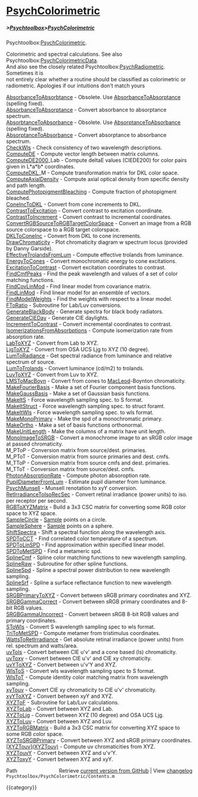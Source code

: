 # [PsychColorimetric](PsychColorimetric)
##### >[Psychtoolbox](Psychtoolbox)>[PsychColorimetric](PsychColorimetric)

Psychtoolbox:[PsychColorimetric](PsychColorimetric).  
  
Colorimetric and spectral calculations.  See also Psychtoolbox:[PsychColorimetricData](PsychColorimetricData).  
And also see the closely related Psychtoolbox:[PsychRadiometric](PsychRadiometric).  Sometimes it is  
not entirely clear whether a routine should be classified as colorimetric or  
radiometric. Apologies if our intuitions don't match yours  
  
  
  [AbsorbanceToAbsorbtance](AbsorbanceToAbsorbtance) - Obsolete.  Use [AbsorbanceToAbsorptance](AbsorbanceToAbsorptance) (spelling fixed).  
  [AbsorbanceToAbsorptance](AbsorbanceToAbsorptance) - Convert absorbance to absorptance spectrum.  
  [AbsorbtanceToAbsorbance](AbsorbtanceToAbsorbance) - Obsolete.  Use [AbsorptanceToAbsorbance](AbsorptanceToAbsorbance) (spelling fixed).  
  [AbsorptanceToAbsorbance](AbsorptanceToAbsorbance) - Convert absorptance to absorbance spectrum.  
  [CheckWls](CheckWls)            - Check consistency of two wavelength descriptions.  
  [ComputeDE](ComputeDE)           - Compute vector length between matrix columns.  
  [ComputeDE2000](ComputeDE2000)\_Lab   - Compute deltaE values (CIEDE200) for color pairs given in L\*a\*b\* coordinates.  
  [ComputeDKL](ComputeDKL)\_M        - Compute transformation matrix for DKL color space.  
  [ComputeAxialDensity](ComputeAxialDensity) - Compute axial optical density from specific density and path length.  
  [ComputePhotopigmentBleaching](ComputePhotopigmentBleaching) - Compute fraction of photopigment bleached.  
  [ConeIncToDKL](ConeIncToDKL)        - Convert from cone increments to DKL.  
  [ContrastToExcitation](ContrastToExcitation) - Convert contrast to excitation coordinate.  
  [ContrastToIncrement](ContrastToIncrement) - Convert contrast to incremental coordinates.  
  [ConvertRGBSourceToRGBTargetColorSpace](ConvertRGBSourceToRGBTargetColorSpace) - Convert an image from a RGB source colorspace to a RGB target colorspace.  
  [DKLToConeInc](DKLToConeInc)        - Convert from DKL to cone increments.  
  [DrawChromaticity](DrawChromaticity) -    Plot chromaticity diagram w spectrum locus (provided by Danny Garside).  
  [EffectiveTrolandsFromLum](EffectiveTrolandsFromLum) - Compute effective trolands from luminance.  
  [EnergyToCones](EnergyToCones)       - Convert monochromatic energy to cone excitations.  
  [ExcitationToContrast](ExcitationToContrast) - Convert excitation coordinates to contrast.  
  [FindCmfPeaks](FindCmfPeaks)        - Find the peak wavelength and values of a set of color matching functions.  
  [FindCovLinMod](FindCovLinMod)       - Find linear model from covariance matrix.  
  [FindLinMod](FindLinMod)          - Find linear model for an ensemble of vectors.  
  [FindModelWeights](FindModelWeights)    - Find the weights with respect to a linear model.  
  [FToRatio](FToRatio)            - Subroutine for Lab/Luv conversions.  
  [GenerateBlackBody](GenerateBlackBody)   - Generate spectra for black body radiators.  
  [GenerateCIEDay](GenerateCIEDay)      - Generate CIE daylights.  
  [IncrementToContrast](IncrementToContrast) - Convert incremental coordinates to contrast.  
  [IsomerizationsFromAbsorbptions](IsomerizationsFromAbsorbptions) - Compute isomerization rate from absorption rate.  
  [LabToXYZ](LabToXYZ)            - Convert from Lab to XYZ.  
  [LjgToXYZ](LjgToXYZ)            - Convert from OSA UCS Ljg to XYZ (10 degree).  
  [LumToRadiance](LumToRadiance)       - Get spectral radiance from luminance and relative spectrum of source.  
  [LumToTrolands](LumToTrolands)       - Convert luminance (cd/m2) to trolands.  
  [LuvToXYZ](LuvToXYZ)            - Convert from Luv to XYZ.  
  [LMSToMacBoyn](LMSToMacBoyn)        - Convert from cones to [MacLeod](MacLeod)-Boynton chromaticity.  
  [MakeFourierBasis](MakeFourierBasis)    - Make a set of Fourier component basis functions.  
  [MakeGaussBasis](MakeGaussBasis)      - Make a set of Gaussian basis functions.  
  [MakeItS](MakeItS)             - Force wavelength sampling spec. to S format.  
  [MakeItStruct](MakeItStruct)        - Force wavelength sampling spec. to struct foramt.  
  [MakeItWls](MakeItWls)           - Force wavelength sampling spec. to wls format.  
  [MakeMonoPrimary](MakeMonoPrimary)     - Make the spd of a monochromatic primary.  
  [MakeOrtho](MakeOrtho)           - Make a set of basis functions orthonormal.  
  [MakeUnitLength](MakeUnitLength)      - Make the columns of a matrix have unit length.  
  [MonoImageToSRGB](MonoImageToSRGB)     - Convert a monochrome image to an sRGB color image at passed chromaticity.  
  M\_PToP              - Conversion matrix from source/dest. primaries.  
  M\_PToT              - Conversion matrix from source primaries and dest. cmfs.  
  M\_TToP              - Conversion matrix from source cmfs and dest. primaries.  
  M\_TToT              - Conversion matrix from source/dest. cmfs.  
  [PhotonAbsorptionRate](PhotonAbsorptionRate) - Compute photon absoroption rate.  
  [PupilDiameterFromLum](PupilDiameterFromLum) - Estimate pupil diameter from luminance.  
  [PsychMunsell](PsychMunsell)        - Munsell renotation to xyY conversion.  
  [RetIrradianceToIsoRecSec](RetIrradianceToIsoRecSec) - Convert retinal irradiance (power units) to iso. per receptor per second.  
  [RGBToXYZMatrix](RGBToXYZMatrix)      - Build a 3x3 CSC matrix for converting some RGB color space to XYZ space.  
  [SampleCircle](SampleCircle)        - [Sample](Sample) points on a circle.  
  [SampleSphere](SampleSphere)        - [Sample](Sample) points on a sphere.  
  [ShiftSpectra](ShiftSpectra)        - Shift a spectral function along the wavelength axis.  
  [SPDToCCT](SPDToCCT)            - Find correlated color temperature of a spectrum.  
  [SPDToLinSPD](SPDToLinSPD)         - Find approximation within specified linear model.  
  [SPDToMetSPD](SPDToMetSPD)         - Find a metameric spd.  
  [SplineCmf](SplineCmf)           - Spline color matching functions to new wavelength sampling.  
  [SplineRaw](SplineRaw)           - Subroutine for other spline functions.  
  [SplineSpd](SplineSpd)           - Spline a spectral power distribution to new wavelength sampling.  
  [SplineSrf](SplineSrf)           - Spline a surface reflectance function to new wavelength sampling.  
  [SRGBPrimaryToXYZ](SRGBPrimaryToXYZ)    - Convert between sRGB primary coordinates and XYZ.  
  [SRGBGammaCorrect](SRGBGammaCorrect)    - Convert between sRGB primary coordinates and 8-bit RGB values.  
  [SRGBGammaUncorrect](SRGBGammaUncorrect)   - Convert between sRGB 8-bit RGB values and primary coordinates.  
  [SToWls](SToWls)              - Convert S wavelength sampling spec to wls format.  
  [TriToMetSPD](TriToMetSPD)         - Compute metamer from tristimulus coordinates.  
  [WattsToRetIrradiance](WattsToRetIrradiance) - Get absolute retinal irradiance (power units) from rel. spectrum and watts/area.  
  [uvTols](uvTols)              - Convert between CIE u'v' and a cone based (ls) chromaticity.  
  [uvToxy](uvToxy)              - Convert between CIE u'v' and CIE xy chromaticity.  
  [uvYToXYZ](uvYToXYZ)            - Convert between u'v'Y and XYZ.  
  [WlsToS](WlsToS)              - Convert wls wavelength sampling spec to S format.   
  [WlsToT](WlsToT)              - Compute identity color matching matrix from wavelength sampling.  
  [xyTouv](xyTouv)              - Convert CIE xy chromaticity to CIE u'v' chromaticity.  
  [xyYToXYZ](xyYToXYZ)            - Convert between xyY and XYZ.  
  [XYZToF](XYZToF)              - Subroutine for Lab/Luv calculations.  
  [XYZToLab](XYZToLab)            - Convert between XYZ and Lab.  
  [XYZToLjg](XYZToLjg)            - Convert between XYZ (10 degree) and OSA UCS Ljg.  
  [XYZToLuv](XYZToLuv)            - Convert between XYZ and Luv.  
  [XYZToRGBMatrix](XYZToRGBMatrix)      - Build a 3x3 CSC matrix for converting XYZ space to some RGB color space.  
  [XYZToSRGBPrimary](XYZToSRGBPrimary)    - Convert between XYZ and sRGB primary coordinates.  
  [[XYZTouv](XYZTouv)][(XYZTouv)]((XYZTouv))             - Compute uv chromaticities from XYZ.  
  [XYZTouvY](XYZTouvY)            - Convert between XYZ and u'v'Y.  
  [XYZToxyY](XYZToxyY)            - Convert between XYZ and xyY.  




<div class="code_header" style="text-align:right;">
  <span style="float:left;">Path&nbsp;&nbsp;</span> <span class="counter">Retrieve <a href=
  "https://raw.github.com/Psychtoolbox-3/Psychtoolbox-3/beta/Psychtoolbox/PsychColorimetric/Contents.m">current version from GitHub</a> | View <a href=
  "https://github.com/Psychtoolbox-3/Psychtoolbox-3/commits/beta/Psychtoolbox/PsychColorimetric/Contents.m">changelog</a></span>
</div>
<div class="code">
  <code>Psychtoolbox/PsychColorimetric/Contents.m</code>
</div>

{{category}}